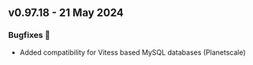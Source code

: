 ## v0.97.18 - 21 May 2024

### Bugfixes 🐛
* Added compatibility for Vitess based MySQL databases (Planetscale)
